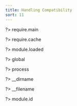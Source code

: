 ```yaml
---
title: Handling Compatibility
sort: 11
---
```


?> require.main

?> require.cache

?> module.loaded

?> global

?> process

?> __dirname

?> __filename

?> module.id
